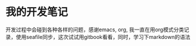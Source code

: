 # 我的开发笔记

开发过程中会碰到各种各样的问题，感谢emacs, org, 我一直在用org模式分类记录，使用seafile同步，这次试试用gitbook看看，同时，学习下markdown的语法
